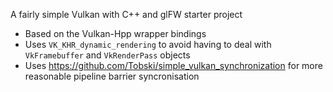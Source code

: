 A fairly simple Vulkan with C++ and glFW starter project

- Based on the Vulkan-Hpp wrapper bindings
- Uses `VK_KHR_dynamic_rendering` to avoid having to deal with `VkFramebuffer` and `VkRenderPass` objects
- Uses https://github.com/Tobski/simple_vulkan_synchronization for more reasonable pipeline barrier syncronisation
